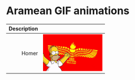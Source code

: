 # Aramean GIF animations

| Description |  |
| --: | --: |
| Homer | <img src="aramean-homer.gif" height="100"> |
